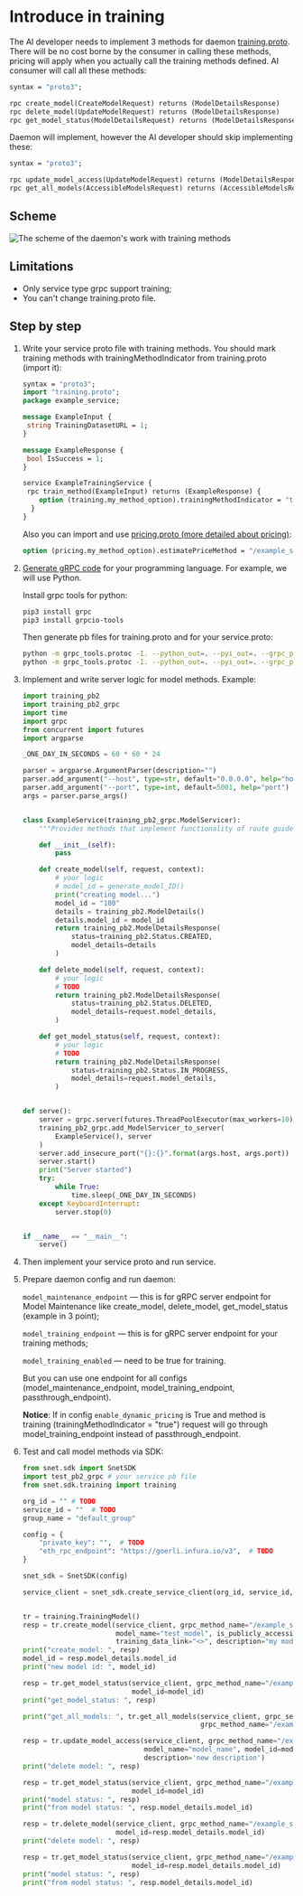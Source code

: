 # Introduce in training

The AI developer needs to implement 3 methods for daemon [training.proto](https://github.com/semyon-dev/snet-daemon/blob/master/training/training.proto).
There will be no cost borne by the consumer in calling these methods, 
pricing will apply when you actually call the training methods defined. 
AI consumer will call all these methods:

```proto
syntax = "proto3";

rpc create_model(CreateModelRequest) returns (ModelDetailsResponse)
rpc delete_model(UpdateModelRequest) returns (ModelDetailsResponse) 
rpc get_model_status(ModelDetailsRequest) returns (ModelDetailsResponse)
```

Daemon will implement, however the AI developer should skip implementing these:

```proto
syntax = "proto3";

rpc update_model_access(UpdateModelRequest) returns (ModelDetailsResponse)
rpc get_all_models(AccessibleModelsRequest) returns (AccessibleModelsResponse)
```

## Scheme

![The scheme of the daemon's work with training methods](/assets/images/products/AIMarketplace/daemon/daemon_training.png)

## Limitations

* Only service type grpc support training;
* You can't change training.proto file.

## Step by step

1. Write your service proto file with training methods. You should mark training methods with trainingMethodIndicator from training.proto (import it):

    ```proto
    syntax = "proto3";
    import "training.proto";
    package example_service;
    
    message ExampleInput { 
     string TrainingDatasetURL = 1;
    }
    
    message ExampleResponse { 
     bool IsSuccess = 1;
    }
    
    service ExampleTrainingService { 
     rpc train_method(ExampleInput) returns (ExampleResponse) { 
        option (training.my_method_option).trainingMethodIndicator = "true";
      }
    } 
    ```
    
    Also you can import and use [pricing.proto (more detailed about pricing)](https://github.com/singnet/snet-daemon/blob/master/pricing/pricing.proto):
    ```proto
    option (pricing.my_method_option).estimatePriceMethod = "/example_service.Calculator/dynamic_pricing_add";
    ```

2. [Generate gRPC code](https://grpc.io/docs/languages/python/quickstart/#generate-grpc-code) for your programming language.
For example, we will use Python. 

    Install grpc tools for python:
    ```sh
    pip3 install grpc
    pip3 install grpcio-tools
    ```
    
    Then generate pb files for training.proto and for your service.proto:
    ```sh
    python -m grpc_tools.protoc -I. --python_out=. --pyi_out=. --grpc_python_out=. training.proto
    python -m grpc_tools.protoc -I. --python_out=. --pyi_out=. --grpc_python_out=. service.proto
    ```

3. Implement and write server logic for model methods. Example:

    ```python
    import training_pb2
    import training_pb2_grpc
    import time
    import grpc
    from concurrent import futures
    import argparse
    
    _ONE_DAY_IN_SECONDS = 60 * 60 * 24
    
    parser = argparse.ArgumentParser(description="")
    parser.add_argument("--host", type=str, default="0.0.0.0", help="host")
    parser.add_argument("--port", type=int, default=5001, help="port")
    args = parser.parse_args()
    
    
    class ExampleService(training_pb2_grpc.ModelServicer):
        """Provides methods that implement functionality of route guide server."""
    
        def __init__(self):
            pass
    
        def create_model(self, request, context):
            # your logic
            # model_id = generate_model_ID()
            print("creating model...")
            model_id = "100"
            details = training_pb2.ModelDetails()
            details.model_id = model_id
            return training_pb2.ModelDetailsResponse(
                status=training_pb2.Status.CREATED,
                model_details=details
            )
    
        def delete_model(self, request, context):
            # your logic
            # TODO
            return training_pb2.ModelDetailsResponse(
                status=training_pb2.Status.DELETED,
                model_details=request.model_details,
            )
    
        def get_model_status(self, request, context):
            # your logic
            # TODO
            return training_pb2.ModelDetailsResponse(
                status=training_pb2.Status.IN_PROGRESS,
                model_details=request.model_details,
            )
    
    
    def serve():
        server = grpc.server(futures.ThreadPoolExecutor(max_workers=10))
        training_pb2_grpc.add_ModelServicer_to_server(
            ExampleService(), server
        )
        server.add_insecure_port("{}:{}".format(args.host, args.port))
        server.start()
        print("Server started")
        try:
            while True:
                time.sleep(_ONE_DAY_IN_SECONDS)
        except KeyboardInterrupt:
            server.stop(0)
    
    
    if __name__ == "__main__":
        serve()
    
    ```

4. Then implement your service proto and run service.

5. Prepare daemon config and run daemon:

    `model_maintenance_endpoint` — this is for gRPC server endpoint for Model Maintenance like create_model, delete_model, get_model_status (example in 3 point);
    
    `model_training_endpoint` — this is for gRPC server endpoint for your training methods;
    
    `model_training_enabled` — need to be true for training.
    
    But you can use one endpoint for all configs (model_maintenance_endpoint, model_training_endpoint, passthrough_endpoint).
    
    **Notice**: If in config `enable_dynamic_pricing` is True and method is training (trainingMethodIndicator = "true") request will go
    through model_training_endpoint instead of passthrough_endpoint.

6. Test and call model methods via SDK:

    ```python
    from snet.sdk import SnetSDK
    import test_pb2_grpc # your service pb file
    from snet.sdk.training import training
    
    org_id = "" # TODO
    service_id = ""  # TODO
    group_name = "default_group"
    
    config = {
        "private_key": "",  # TODO
        "eth_rpc_endpoint": "https://goerli.infura.io/v3",  # TODO
    }
    
    snet_sdk = SnetSDK(config)
    
    service_client = snet_sdk.create_service_client(org_id, service_id, test_pb2_grpc.CalculatorStub, group_name)
    
    
    tr = training.TrainingModel()
    resp = tr.create_model(service_client, grpc_method_name="/example_service.Calculator/train_add",
                           model_name="test_model", is_publicly_accessible=True,
                           training_data_link="<>", description="my model")
    print("create_model: ", resp)
    model_id = resp.model_details.model_id
    print("new model id: ", model_id)
    
    resp = tr.get_model_status(service_client, grpc_method_name="/example_service.Calculator/train_add",
                               model_id=model_id)
    print("get_model_status: ", resp)
    
    print("get_all_models: ", tr.get_all_models(service_client, grpc_service_name='service_name',
                                                grpc_method_name="/example_service.Calculator/train_add"))
    
    resp = tr.update_model_access(service_client, grpc_method_name="/example_service.Calculator/train_add",
                                  model_name="model_name", model_id=model_id, is_public=True,
                                  description='new description')
    print("delete model: ", resp)
    
    resp = tr.get_model_status(service_client, grpc_method_name="/example_service.Calculator/train_add",
                               model_id=model_id)
    print("model status: ", resp)
    print("from model status: ", resp.model_details.model_id)
    
    resp = tr.delete_model(service_client, grpc_method_name="/example_service.Calculator/train_add",
                           model_id=resp.model_details.model_id)
    print("delete model: ", resp)
    
    resp = tr.get_model_status(service_client, grpc_method_name="/example_service.Calculator/train_add",
                               model_id=resp.model_details.model_id)
    print("model status: ", resp)
    print("from model status: ", resp.model_details.model_id)
    ```